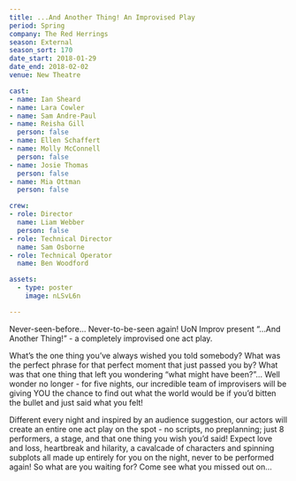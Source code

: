 ```yaml
---
title: ...And Another Thing! An Improvised Play
period: Spring
company: The Red Herrings
season: External
season_sort: 170
date_start: 2018-01-29
date_end: 2018-02-02
venue: New Theatre

cast:
- name: Ian Sheard
- name: Lara Cowler
- name: Sam Andre-Paul
- name: Reisha Gill
  person: false
- name: Ellen Schaffert
- name: Molly McConnell
  person: false
- name: Josie Thomas
  person: false
- name: Mia Ottman
  person: false

crew:
- role: Director
  name: Liam Webber
  person: false
- role: Technical Director
  name: Sam Osborne
- role: Technical Operator
  name: Ben Woodford

assets:
  - type: poster
    image: nLSvL6n

---
```


Never-seen-before… Never-to-be-seen again! UoN Improv present “…And Another Thing!” - a completely improvised one act play.

What’s the one thing you’ve always wished you told somebody? What was the perfect phrase for that perfect moment that just passed you by? What was that one thing that left you wondering “what might have been?”… Well wonder no longer - for five nights, our incredible team of improvisers will be giving YOU the chance to find out what the world would be if you’d bitten the bullet and just said what you felt! 

Different every night and inspired by an audience suggestion, our actors will create an entire one act play on the spot - no scripts, no preplanning; just 8 performers, a stage, and that one thing you wish you’d said! Expect love and loss, heartbreak and hilarity, a cavalcade of characters and spinning subplots all made up entirely for you on the night, never to be performed again! So what are you waiting for? Come see what you missed out on…
